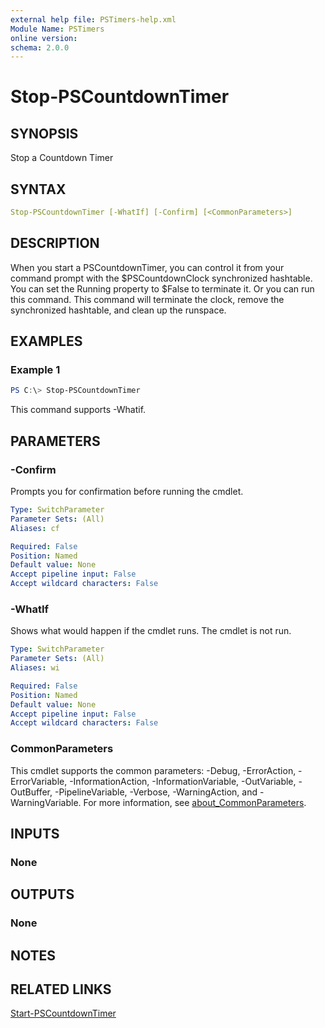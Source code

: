 ```yaml
---
external help file: PSTimers-help.xml
Module Name: PSTimers
online version:
schema: 2.0.0
---
```


# Stop-PSCountdownTimer

## SYNOPSIS

Stop a Countdown Timer

## SYNTAX

```yaml
Stop-PSCountdownTimer [-WhatIf] [-Confirm] [<CommonParameters>]
```

## DESCRIPTION

When you start a PSCountdownTimer, you can control it from your command prompt with the $PSCountdownClock synchronized hashtable. You can set the Running property to $False to terminate it. Or you can run this command. This command will terminate the clock, remove the synchronized hashtable, and clean up the runspace.

## EXAMPLES

### Example 1

```powershell
PS C:\> Stop-PSCountdownTimer
```

This command supports -Whatif.

## PARAMETERS

### -Confirm

Prompts you for confirmation before running the cmdlet.

```yaml
Type: SwitchParameter
Parameter Sets: (All)
Aliases: cf

Required: False
Position: Named
Default value: None
Accept pipeline input: False
Accept wildcard characters: False
```

### -WhatIf

Shows what would happen if the cmdlet runs.
The cmdlet is not run.

```yaml
Type: SwitchParameter
Parameter Sets: (All)
Aliases: wi

Required: False
Position: Named
Default value: None
Accept pipeline input: False
Accept wildcard characters: False
```

### CommonParameters

This cmdlet supports the common parameters: -Debug, -ErrorAction, -ErrorVariable, -InformationAction, -InformationVariable, -OutVariable, -OutBuffer, -PipelineVariable, -Verbose, -WarningAction, and -WarningVariable. For more information, see [about_CommonParameters](http://go.microsoft.com/fwlink/?LinkID=113216).

## INPUTS

### None

## OUTPUTS

### None

## NOTES

## RELATED LINKS

[Start-PSCountdownTimer](Start-PSCountdownTimer.md)
